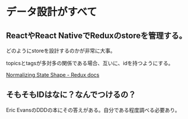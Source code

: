 # データ設計がすべて

## ReactやReact NativeでReduxのstoreを管理する。

どのようにstoreを設計するのかが非常に大事。

topicsとtagsが多対多の関係である場合、互いに、idを持つようにする。

[Normalizing State Shape - Redux docs](http://redux.js.org/docs/recipes/reducers/NormalizingStateShape.html)

## そもそもIDはなに？なんでつけるの？

Eric EvansのDDDの本にその答えがある。自分である程度調べる必要あり。
